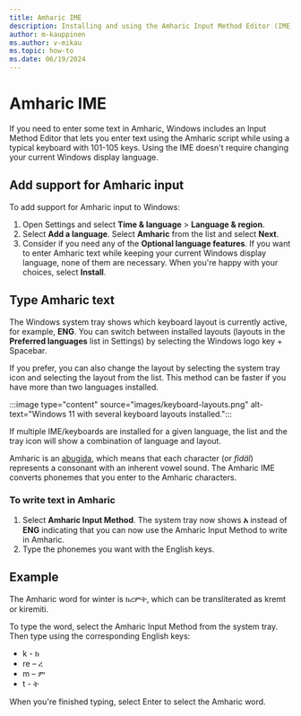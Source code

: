 ```yaml
---
title: Amharic IME
description: Installing and using the Amharic Input Method Editor (IME)
author: m-kauppinen
ms.author: v-mikau
ms.topic: how-to
ms.date: 06/19/2024
---
```


# Amharic IME

If you need to enter some text in Amharic, Windows includes an Input Method Editor that lets you enter text using the Amharic script while using a typical keyboard with 101-105 keys. Using the IME doesn't require changing your current Windows display language.

## Add support for Amharic input

To add support for Amharic input to Windows:

1. Open Settings and select **Time & language** > **Language & region**.
1. Select **Add a language**. Select **Amharic** from the list and select **Next**.
1. Consider if you need any of the **Optional language features**. If you want to enter Amharic text while keeping your current Windows display language, none of them are necessary. When you're happy with your choices, select **Install**.

## Type Amharic text

The Windows system tray shows which keyboard layout is currently active, for example, **ENG**. You can switch between installed layouts (layouts in the **Preferred languages** list in Settings) by selecting the Windows logo key + Spacebar.

If you prefer, you can also change the layout by selecting the system tray icon and selecting the layout from the list. This method can be faster if you have more than two languages installed.

:::image type="content" source="images/keyboard-layouts.png" alt-text="Windows 11 with several keyboard layouts installed.":::

If multiple IME/keyboards are installed for a given language, the list and the tray icon will show a combination of language and layout.

Amharic is an [abugida](../fonts-layout/writing-systems.md#abugida-syllabic-alphabet), which means that each character (or *fidäl*) represents a consonant with an inherent vowel sound. The Amharic IME converts phonemes that you enter to the Amharic characters.

### To write text in Amharic

1. Select **Amharic Input Method**. The system tray now shows **አ** instead of **ENG** indicating that you can now use the Amharic Input Method to write in Amharic.
1. Type the phonemes you want with the English keys.

## Example

The Amharic word for winter is ክረምት, which can be transliterated as kremt or kiremiti.

To type the word, select the Amharic Input Method from the system tray. Then type using the corresponding English keys:

- k - ክ
- re – ረ
- m – ም
- t - ት

When you're finished typing, select Enter to select the Amharic word.
